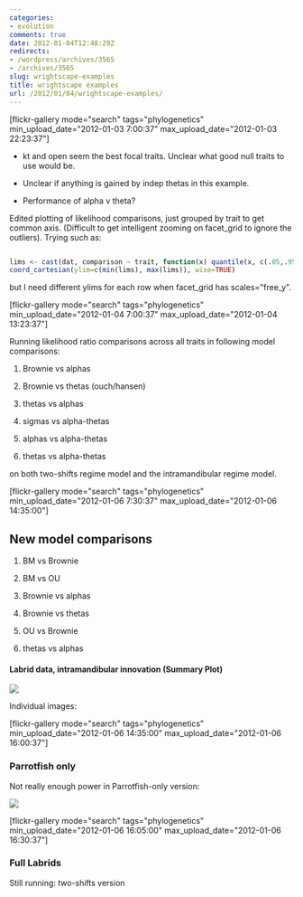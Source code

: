 ```yaml
---
categories:
- evolution
comments: true
date: 2012-01-04T12:48:29Z
redirects:
- /wordpress/archives/3565
- /archives/3565
slug: wrightscape-examples
title: wrightscape examples
url: /2012/01/04/wrightscape-examples/
---
```


[flickr-gallery mode="search" tags="phylogenetics" min_upload_date="2012-01-03 7:00:37" max_upload_date="2012-01-03 22:23:37"]





	
  * kt and open seem the best focal traits. Unclear what good null traits to use would be.

	
  * Unclear if anything is gained by indep thetas in this example.

	
  * Performance of alpha v theta?


Edited plotting of likelihood comparisons, just grouped by trait to get common axis. (Difficult to get intelligent zooming on facet_grid to ignore the outliers). Trying such as:


```R

lims <- cast(dat, comparison ~ trait, function(x) quantile(x, c(.05,.95)))
coord_cartesian(ylim=c(min(lims), max(lims)), wise=TRUE)

```


but I need different ylims for each row when facet_grid has scales="free_y".

[flickr-gallery mode="search" tags="phylogenetics" min_upload_date="2012-01-04 7:00:37" max_upload_date="2012-01-04 13:23:37"]



Running likelihood ratio comparisons across all traits in following model comparisons:

	
  1. Brownie vs alphas



	
  1. Brownie vs thetas (ouch/hansen)

	
  2. thetas vs alphas

	
  3. sigmas vs alpha-thetas

	
  4. alphas vs alpha-thetas

	
  5. thetas vs alpha-thetas


on both two-shifts regime model and the intramandibular regime model.

[flickr-gallery mode="search" tags="phylogenetics" min_upload_date="2012-01-06 7:30:37" max_upload_date="2012-01-06 14:35:00"]




## New model comparisons





	
  1. BM vs Brownie

	
  2. BM vs OU

	
  3. Brownie vs alphas

	
  4. Brownie vs thetas

	
  5. OU vs Brownie

	
  6. thetas vs alphas




#### Labrid data, intramandibular innovation (Summary Plot)


![]( http://farm8.staticflickr.com/7004/6649525841_1885da3766_o.png )


Individual images:

[flickr-gallery mode="search" tags="phylogenetics" min_upload_date="2012-01-06 14:35:00" max_upload_date="2012-01-06 16:00:37"]




### Parrotfish only


Not really enough power in Parrotfish-only version:

![]( http://farm8.staticflickr.com/7142/6649845527_f9e7115dc3_o.png )


[flickr-gallery mode="search" tags="phylogenetics" min_upload_date="2012-01-06 16:05:00" max_upload_date="2012-01-06 16:30:37"]


### Full Labrids


Still running: two-shifts version


